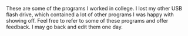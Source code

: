 These are some of the programs I worked in college.
I lost my other USB flash drive, which contained a lot of other
programs I was happy with showing off. 
Feel free to refer to some of these programs and offer feedback.
I may go back and edit them one day.